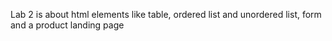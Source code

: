 Lab 2 is about html elements like table, ordered list and unordered list, form and a product landing page
